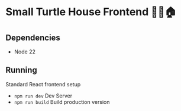 # Small Turtle House Frontend 🤏🐢🏠

## Dependencies

- Node 22

## Running

Standard React frontend setup

- `npm run dev` Dev Server
- `npm run build` Build production version

